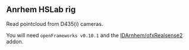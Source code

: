## Anrhem HSLab rig

Read pointcloud from D435(i) cameras.

You will need `openFrameworks v0.10.1` and the [IDArnhem/ofxRealsense2](https://github.com/IDArnhem/ofxRealsense2) addon.

